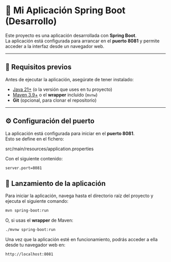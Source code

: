 # 🚀 Mi Aplicación Spring Boot (Desarrollo)

Este proyecto es una aplicación desarrollada con **Spring Boot**.  
La aplicación está configurada para arrancar en el **puerto 8081** y permite acceder a la interfaz desde un navegador web.

---

## 📂 Requisitos previos

Antes de ejecutar la aplicación, asegúrate de tener instalado:

- [Java 21+](https://adoptium.net/) (o la versión que uses en tu proyecto)
- [Maven 3.9+](https://maven.apache.org/) o el **wrapper** incluido (`mvnw`)
- **Git** (opcional, para clonar el repositorio)

---

## ⚙️ Configuración del puerto

La aplicación está configurada para iniciar en el **puerto 8081**.  
Esto se define en el fichero:

src/main/resources/application.properties


Con el siguiente contenido:

```properties
server.port=8081
```

## 🚀 Lanzamiento de la aplicación
Para iniciar la aplicación, navega hasta el directorio raíz del proyecto y ejecuta el siguiente comando:

```bash
mvn spring-boot:run
```
O, si usas el **wrapper** de Maven:

```bash
./mvnw spring-boot:run
```
Una vez que la aplicación esté en funcionamiento, podrás acceder a ella desde tu navegador web en:

```
http://localhost:8081
```

